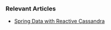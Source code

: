 ### Relevant Articles

- [Spring Data with Reactive Cassandra](https://www.baeldung.com/spring-data-cassandra-reactive)
